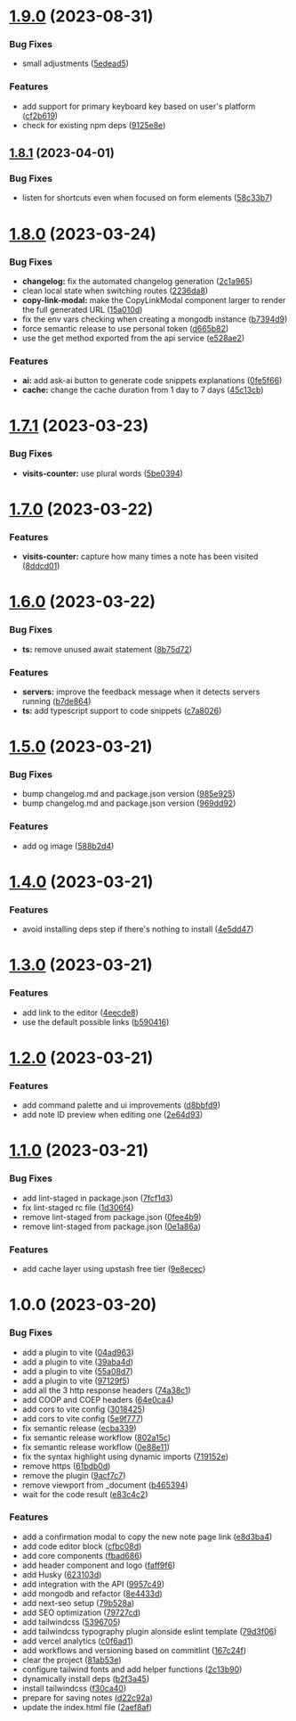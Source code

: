 # [1.9.0](https://github.com/joaopcm/nodepad/compare/v1.8.1...v1.9.0) (2023-08-31)


### Bug Fixes

* small adjustments ([5edead5](https://github.com/joaopcm/nodepad/commit/5edead5818879660c93b6cc6be859f6a1a902c7e))


### Features

* add support for primary keyboard key based on user's platform ([cf2b619](https://github.com/joaopcm/nodepad/commit/cf2b619205337eec52f5d5227dba44d1a28c0cbf))
* check for existing npm deps ([9125e8e](https://github.com/joaopcm/nodepad/commit/9125e8ec4afdd031b4b5e512cbacb865d3c41d4b))

## [1.8.1](https://github.com/joaopcm/nodepad/compare/v1.8.0...v1.8.1) (2023-04-01)


### Bug Fixes

* listen for shortcuts even when focused on form elements ([58c33b7](https://github.com/joaopcm/nodepad/commit/58c33b70e1938d53dbf9814a39749d630bd5aa01))

# [1.8.0](https://github.com/joaopcm/nodepad/compare/v1.7.1...v1.8.0) (2023-03-24)


### Bug Fixes

* **changelog:** fix the automated changelog generation ([2c1a965](https://github.com/joaopcm/nodepad/commit/2c1a965c2821db9efc93e5252c3f10a859cf2964))
* clean local state when switching routes ([2236da8](https://github.com/joaopcm/nodepad/commit/2236da89527218a412841f36ff9748f2fd6e02ba))
* **copy-link-modal:** make the CopyLinkModal component larger to render the full generated URL ([15a010d](https://github.com/joaopcm/nodepad/commit/15a010d8e34fb513e30d4e5ffcf4318413415521))
* fix the env vars checking when creating a mongodb instance ([b7394d9](https://github.com/joaopcm/nodepad/commit/b7394d960d3ff9a9c5f5a8fc1bce061b10364e15))
* force semantic release to use personal token ([d665b82](https://github.com/joaopcm/nodepad/commit/d665b82e8edf413ac4acf1339d53fff33838337f))
* use the get method exported from the api service ([e528ae2](https://github.com/joaopcm/nodepad/commit/e528ae2a88720ad76d1fd5874ae49bf47a30fbed))


### Features

* **ai:** add ask-ai button to generate code snippets explanations ([0fe5f66](https://github.com/joaopcm/nodepad/commit/0fe5f665318a9901631b9981054ee6274b08d3d9))
* **cache:** change the cache duration from 1 day to 7 days ([45c13cb](https://github.com/joaopcm/nodepad/commit/45c13cbd8f8a028a17df3c0990bcc0b34415beef))

# [1.7.1](https://github.com/joaopcm/nodepad/compare/v1.7.0...v1.7.1) (2023-03-23)


### Bug Fixes

* **visits-counter:** use plural words ([5be0394](https://github.com/joaopcm/nodepad/commit/5be0394845bf76f249693046ca93254eacb90b5b))

# [1.7.0](https://github.com/joaopcm/nodepad/compare/v1.6.0...v1.7.0) (2023-03-22)


### Features

* **visits-counter:** capture how many times a note has been visited ([8ddcd01](https://github.com/joaopcm/nodepad/commit/8ddcd01bdfcaabc452fbfb695f2150bd5142f7af))

# [1.6.0](https://github.com/joaopcm/nodepad/compare/v1.5.0...v1.6.0) (2023-03-22)


### Bug Fixes

* **ts:** remove unused await statement ([8b75d72](https://github.com/joaopcm/nodepad/commit/8b75d728ee897f030182cadbe34072a488d19a57))


### Features

* **servers:** improve the feedback message when it detects servers running ([b7de864](https://github.com/joaopcm/nodepad/commit/b7de864d8bcd105b518be511862e087f46b7e280))
* **ts:** add typescript support to code snippets ([c7a8026](https://github.com/joaopcm/nodepad/commit/c7a80263bbec6af503ebaa6e8c7a01cc79c90e18))

# [1.5.0](https://github.com/joaopcm/nodepad/compare/v1.4.0...v1.5.0) (2023-03-21)


### Bug Fixes

* bump changelog.md and package.json version ([985e925](https://github.com/joaopcm/nodepad/commit/985e925cbcfaa2ff900d6b8088618fc1d4f20721))
* bump changelog.md and package.json version ([969dd92](https://github.com/joaopcm/nodepad/commit/969dd9252643b23a154586920fe738730b8ad64f))


### Features

* add og image ([588b2d4](https://github.com/joaopcm/nodepad/commit/588b2d4762db6a2e08b36513a79f25938c3a0483))

# [1.4.0](https://github.com/joaopcm/nodepad/compare/v1.3.0...v1.4.0) (2023-03-21)


### Features

* avoid installing deps step if there's nothing to install ([4e5dd47](https://github.com/joaopcm/nodepad/commit/4e5dd4736f7677da1eab6066b440e5da0138a81d))

# [1.3.0](https://github.com/joaopcm/nodepad/compare/v1.2.0...v1.3.0) (2023-03-21)


### Features

* add link to the editor ([4eecde8](https://github.com/joaopcm/nodepad/commit/4eecde837d40b5bdfb5fa5bbe86166e85981672f))
* use the default possible links ([b590416](https://github.com/joaopcm/nodepad/commit/b590416fe9b7d6f2a64b6e32f6579072981d9bb5))

# [1.2.0](https://github.com/joaopcm/nodepad/compare/v1.1.0...v1.2.0) (2023-03-21)


### Features

* add command palette and ui improvements ([d8bbfd9](https://github.com/joaopcm/nodepad/commit/d8bbfd9c9c9fdb189322bf03bdb9f4a469aba5cd))
* add note ID preview when editing one ([2e64d93](https://github.com/joaopcm/nodepad/commit/2e64d93726ff5aae735ce57e27114640b7ac0075))

# [1.1.0](https://github.com/joaopcm/nodepad/compare/v1.0.0...v1.1.0) (2023-03-21)


### Bug Fixes

* add lint-staged in package.json ([7fcf1d3](https://github.com/joaopcm/nodepad/commit/7fcf1d38dd0cff64f722aa2a8f5d64bebde5f726))
* fix lint-staged rc file ([1d306f4](https://github.com/joaopcm/nodepad/commit/1d306f49ebb8af98e8ce089982b093b4b3bd8512))
* remove lint-staged from package.json ([0fee4b9](https://github.com/joaopcm/nodepad/commit/0fee4b9c8b324f9fa4d8a0b6e7141d5bb8f8c27b))
* remove lint-staged from package.json ([0e1a86a](https://github.com/joaopcm/nodepad/commit/0e1a86a88e81c60c8f0f4522cd52fc6118d58d90))


### Features

* add cache layer using upstash free tier ([9e8ecec](https://github.com/joaopcm/nodepad/commit/9e8ececfdaf97b40e39c7947fd0d763969ed17f8))

# 1.0.0 (2023-03-20)


### Bug Fixes

* add a plugin to vite ([04ad963](https://github.com/joaopcm/nodepad/commit/04ad963d33270d6d6ddae70db7d833e88db7e896))
* add a plugin to vite ([39aba4d](https://github.com/joaopcm/nodepad/commit/39aba4db467948f7851d6fb114619b98d67eaa79))
* add a plugin to vite ([55a08d7](https://github.com/joaopcm/nodepad/commit/55a08d74a15ed868b65177f0780ef16952a2777f))
* add a plugin to vite ([97129f5](https://github.com/joaopcm/nodepad/commit/97129f5c8d585c7ade9adf6a5f30c05c69ac2c0f))
* add all the 3 http response headers ([74a38c1](https://github.com/joaopcm/nodepad/commit/74a38c1c5e56444b158594c0e9da1b6fd87fbbc6))
* add COOP and COEP headers ([64e0ca4](https://github.com/joaopcm/nodepad/commit/64e0ca4534febeba58db8a088ee593c88d0923ac))
* add cors to vite config ([3018425](https://github.com/joaopcm/nodepad/commit/301842562ac436dd620142ca6cfe12adfca95bef))
* add cors to vite config ([5e9f777](https://github.com/joaopcm/nodepad/commit/5e9f7779de3c741cb90a46ee0fa347375b6a5e7c))
* fix semantic release ([ecba339](https://github.com/joaopcm/nodepad/commit/ecba339011684505b8b93aabdc87ce52e5b3af88))
* fix semantic release workflow ([802a15c](https://github.com/joaopcm/nodepad/commit/802a15cf0085b763064069af5ceff9050f9f811f))
* fix semantic release workflow ([0e88e11](https://github.com/joaopcm/nodepad/commit/0e88e11ae061fbe20119577947c49ee85d43f479))
* fix the syntax highlight using dynamic imports ([719152e](https://github.com/joaopcm/nodepad/commit/719152ef87eb6f6209a608cc50937ba01fbab064))
* remove https ([61bdb0d](https://github.com/joaopcm/nodepad/commit/61bdb0df4bbb8ce537a6faa80b6cf26a45204113))
* remove the plugin ([9acf7c7](https://github.com/joaopcm/nodepad/commit/9acf7c72cdd4860b86b10600bdfb03acb76b98ec))
* remove viewport from _document ([b465394](https://github.com/joaopcm/nodepad/commit/b4653945f7d974438862a5dcf1b4596441c006b1))
* wait for the code result ([e83c4c2](https://github.com/joaopcm/nodepad/commit/e83c4c23419cb05d1d577cc6e00c62e75a0c83f7))


### Features

* add a confirmation modal to copy the new note page link ([e8d3ba4](https://github.com/joaopcm/nodepad/commit/e8d3ba4673ed3ea31f6d73f974207ab5236f3ade))
* add code editor block ([cfbc08d](https://github.com/joaopcm/nodepad/commit/cfbc08dee5be7b5151727e8d23b40f017e99fd27))
* add core components ([fbad686](https://github.com/joaopcm/nodepad/commit/fbad686ea5193286363e03bb44a4c621345a4f07))
* add header component and logo ([faff9f6](https://github.com/joaopcm/nodepad/commit/faff9f6d0e0b213595a3e2600f19a1dd2a46e390))
* add Husky ([623103d](https://github.com/joaopcm/nodepad/commit/623103d66730b7899b739c08c7a1875c525f7509))
* add integration with the API ([9957c49](https://github.com/joaopcm/nodepad/commit/9957c49ce0dbfcac69587c6bc5e75018c0ffc676))
* add mongodb and refactor ([8e4433d](https://github.com/joaopcm/nodepad/commit/8e4433d42ce03e5caf24285a5c881f810add110c))
* add next-seo setup ([79b528a](https://github.com/joaopcm/nodepad/commit/79b528a1ae0adf9fc134ee7fde713f0a35a58fcf))
* add SEO optimization ([79727cd](https://github.com/joaopcm/nodepad/commit/79727cdc2cf46343a0df24f1e8855c03e7d508fb))
* add tailwindcss ([5396705](https://github.com/joaopcm/nodepad/commit/539670525877366ab2da699d1c384e509044dfdd))
* add tailwindcss typography plugin alonside eslint template ([79d3f06](https://github.com/joaopcm/nodepad/commit/79d3f06ad867262849c4b2b7652b47a9bc722a69))
* add vercel analytics ([c0f6ad1](https://github.com/joaopcm/nodepad/commit/c0f6ad1299b2f4eeb1051b26a551bbd7c75447ba))
* add workflows and versioning based on commitlint ([167c24f](https://github.com/joaopcm/nodepad/commit/167c24f51e047c8a4fb464849217ebe6e619c752))
* clear the project ([81ab53e](https://github.com/joaopcm/nodepad/commit/81ab53ec1ac98eb7f950c7209deb731f871ab3dc))
* configure tailwind fonts and add helper functions ([2c13b90](https://github.com/joaopcm/nodepad/commit/2c13b90931c1a4e72c89f4a6e863bafcd9c95bcf))
* dynamically install deps ([b2f3a45](https://github.com/joaopcm/nodepad/commit/b2f3a459ee23bece0219adc8b0c2c2d8169c7c0e))
* install tailwindcss ([f30ca40](https://github.com/joaopcm/nodepad/commit/f30ca4032dc077d181a4c7aefd4c951c5b080dbf))
* prepare for saving notes ([d22c92a](https://github.com/joaopcm/nodepad/commit/d22c92a71ee30e013dce45ab051589cd152fa920))
* update the index.html file ([2aef8af](https://github.com/joaopcm/nodepad/commit/2aef8af229520729b4331e6d87791ee4d629a642))
